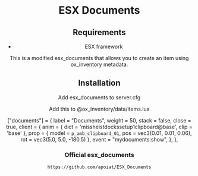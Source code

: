 <div align="center">

# ESX Documents

## Requirements
* ESX framework

This is a modified esx_documents that allows you to create an item using ox_inventory metadata.

## Installation
Add esx_documents to server.cfg

Add this to @ox_inventory/data/items.lua

["documents"] = {
		label = "Documents",
		weight = 50,
		stack = false,
		close = true,
		client = {
			anim = { dict = 'missheistdockssetup1clipboard@base', clip = 'base' },
			prop = { model = `p_amb_clipboard_01`, pos = vec3(0.01, 0.01, 0.06), rot = vec3(5.0, 5.0, -180.5) },
			event = "mydocuments:show",
		},
	},

### Official esx_documents
```
https://github.com/apoiat/ESX_Documents
```